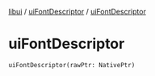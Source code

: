 [libui](../README.md) / [uiFontDescriptor](README.md) / [uiFontDescriptor](ui-font-descriptor.md)

# uiFontDescriptor

`uiFontDescriptor(rawPtr: NativePtr)`